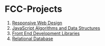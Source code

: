 # FCC-Projects

1. [Responsive Web Design](https://www.freecodecamp.org/certification/michaelwsd/responsive-web-design)
2. [JavaScript Algorithms and Data Structures](https://www.freecodecamp.org/certification/michaelwsd/javascript-algorithms-and-data-structures-v8)
3. [Front End Development Libraries](https://www.freecodecamp.org/certification/michaelwsd/front-end-development-libraries)
4. [Relational Database]()

